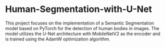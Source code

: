 # Human-Segmentation-with-U-Net
This project focuses on the implementation of a Semantic Segmentation model based on PyTorch for the detection of human bodies in images. The model utilizes the U-Net architecture with MobileNetV2 as the encoder and is trained using the AdamW optimization algorithm.
